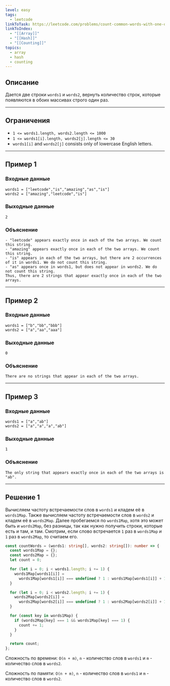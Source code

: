 ```yaml
---
level: easy
tags:
  - leetcode
linkToTask: https://leetcode.com/problems/count-common-words-with-one-occurrence/description/
linkToIndex:
  - "[[Array]]"
  - "[[Hash]]"
  - "[[Counting]]"
topics:
  - array
  - hash
  - counting
---
```

## Описание

Дается две строки `words1` и `words2`, вернуть количество строк, которые появляются в обоих массивах строго один раз.

---
## Ограничения

- `1 <= words1.length, words2.length <= 1000`
- `1 <= words1[i].length, words2[j].length <= 30`
- `words1[i]` and `words2[j]` consists only of lowercase English letters.

---
## Пример 1

### Входные данные

```
words1 = ["leetcode","is","amazing","as","is"]
words2 = ["amazing","leetcode","is"]
```
### Выходные данные

```
2
```
### Объяснение

```
- "leetcode" appears exactly once in each of the two arrays. We count this string.
- "amazing" appears exactly once in each of the two arrays. We count this string.
- "is" appears in each of the two arrays, but there are 2 occurrences of it in words1. We do not count this string.
- "as" appears once in words1, but does not appear in words2. We do not count this string.
Thus, there are 2 strings that appear exactly once in each of the two arrays.
```

---
## Пример 2

### Входные данные

```
words1 = ["b","bb","bbb"]
words2 = ["a","aa","aaa"]
```
### Выходные данные

```
0
```
### Объяснение

```
There are no strings that appear in each of the two arrays.
```

---
## Пример 3

### Входные данные

```
words1 = ["a","ab"]
words2 = ["a","a","a","ab"]
```
### Выходные данные

```
1
```
### Объяснение

```
The only string that appears exactly once in each of the two arrays is "ab".
```

---


## Решение 1

Вычисляем частоту встречаемости слов в `words1` и кладем её в `words1Map`.
Также вычисляем частоту встречаемости слов в `words2` и кладем её в `words2Map`.
Далее пробегаемся по `words1Map`, хотя это может быть и `words2Map`, без разницы, так как нужно получить строки, которые есть и там, и там.
Смотрим, если слово встречается `1` раз в `words1Map` и `1` раз в `words2Map`, то считаем его.

```typescript
const countWords = (words1: string[], words2: string[]): number => {
  const words1Map = {};
  const words2Map = {};
  let count = 0;

  for (let i = 0; i < words1.length; i += 1) {
    words1Map[words1[i]] =
      words1Map[words1[i]] === undefined ? 1 : words1Map[words1[i]] + 1;
  }

  for (let i = 0; i < words2.length; i += 1) {
    words2Map[words2[i]] =
      words2Map[words2[i]] === undefined ? 1 : words2Map[words2[i]] + 1;
  }

  for (const key in words1Map) {
    if (words2Map[key] === 1 && words1Map[key] === 1) {
      count += 1;
    }
  }

  return count;
};
```

Сложность по времени: `O(n + m)`, `n` - количество слов в `words1` и `m` - количество слов в `words2`.

Сложность по памяти: `O(n + m)`, `n` - количество слов в `words1` и `m` - количество слов в `words2`.